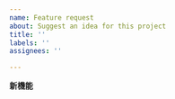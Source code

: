 ```yaml
---
name: Feature request
about: Suggest an idea for this project
title: ''
labels: ''
assignees: ''

---
```



**新機能**